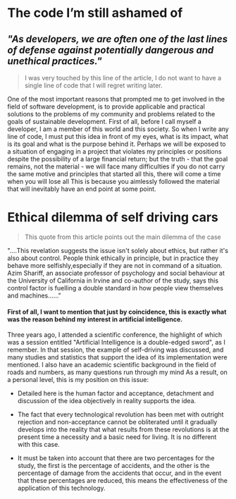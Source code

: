 # The code I’m still ashamed of
## *"As developers, we are often one of the last lines of defense against potentially dangerous and unethical practices."*
>  I was very touched by this line of the article, I do not want to have a single line of code that I will regret writing later.
>  
One of the most important reasons that prompted me to get involved in the field of software development,
is to provide applicable and practical solutions to the problems of my community and problems related to the goals of sustainable development.
First of all, before I call myself a developer, I am a member of this world and this society.
So when I write any line of code, I must put this idea in front of my eyes, what is its impact, what is its goal and what is the purpose behind it.
Perhaps we will be exposed to a situation of engaging in a project that violates my principles or positions despite the possibility of a large financial return;
but the truth - that the goal remains, not the material - we will face many difficulties if you do not carry the same motive and principles that started all this,
there will come a time when you will lose all This is because you aimlessly followed the material that will inevitably have an end point at some point.
# Ethical dilemma of self driving cars
> This quote from this article points out the main dilemma of the case
> 
"....This revelation suggests the issue isn't solely about ethics, but rather it's also about control. People think ethically in principle, 
but in practice they behave more selfishly,especially if they are not in command of a situation.
Azim Shariff, an associate professor of psychology and social behaviour at the University of California in Irvine and co-author of the study,
says this control factor is fuelling a double standard in how people view themselves and machines......"
#### First of all, I want to mention that just by coincidence, this is exactly what was the reason behind my interest in artificial intelligence.
Three years ago, I attended a scientific conference, the highlight of which was a session entitled "Artificial Intelligence is a double-edged sword", as I remember.
In that session, the example of self-driving was discussed, and many studies and statistics that support the idea of ​​its implementation were mentioned.
I also have an academic scientific background in the field of roads and numbers, as many questions run through my mind
As a result, on a personal level, this is my position on this issue:
- Detailed here is the human factor and acceptance, detachment and discussion of the idea objectively in reality supports the idea.

- The fact that every technological revolution has been met with outright rejection and non-acceptance cannot be obliterated until it gradually develops into the reality that what results from these revolutions is at the present time a necessity and a basic need for living. It is no different with this case.

- It must be taken into account that there are two percentages for the study, the first is the percentage of accidents, and the other is the percentage of damage from the accidents that occur, and in the event that these percentages are reduced, this means the effectiveness of the application of this technology.
